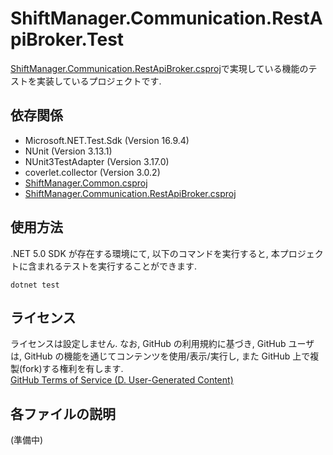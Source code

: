# ShiftManager.Communication.RestApiBroker.Test

[ShiftManager.Communication.RestApiBroker.csproj](../ShiftManager.Communication.RestApiBroker/README.md)で実現している機能のテストを実装しているプロジェクトです.

## 依存関係

- Microsoft.NET.Test.Sdk (Version 16.9.4)
- NUnit (Version 3.13.1)
- NUnit3TestAdapter (Version 3.17.0)
- coverlet.collector (Version 3.0.2)
- [ShiftManager.Common.csproj](../ShiftManager.Common/README.md)
- [ShiftManager.Communication.RestApiBroker.csproj](../ShiftManager.Communication.RestApiBroker/README.md)

## 使用方法

.NET 5.0 SDK が存在する環境にて, 以下のコマンドを実行すると, 本プロジェクトに含まれるテストを実行することができます.

```
dotnet test
```

## ライセンス

ライセンスは設定しません. なお, GitHub の利用規約に基づき, GitHub ユーザは, GitHub の機能を通じてコンテンツを使用/表示/実行し, また GitHub 上で複製(fork)する権利を有します.  
[GitHub Terms of Service (D. User-Generated Content)](https://docs.github.com/en/github/site-policy/github-terms-of-service#d-user-generated-content)

## 各ファイルの説明

(準備中)
